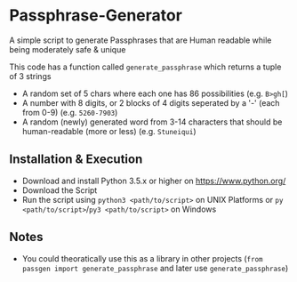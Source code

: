 # Passphrase-Generator
A simple script to generate Passphrases that are Human readable while being moderately safe &amp; unique

This code has a function called `generate_passphrase` which returns a tuple of 3 strings
+ A random set of 5 chars where each one has 86 possibilities (e.g. `B>gh[`)
+ A number with 8 digits, or 2 blocks of 4 digits seperated by a '-' (each from 0-9) (e.g. `5260-7903`)
+ A random (newly) generated word from 3-14 characters that should be human-readable (more or less) (e.g. `Stuneiqui`)

## Installation & Execution
+ Download and install Python 3.5.x or higher on https://www.python.org/
+ Download the Script
+ Run the script using `python3 <path/to/script>` on UNIX Platforms or `py <path/to/script>`/`py3 <path/to/script>` on Windows

## Notes
+ You could theoratically use this as a library in other projects (`from passgen import generate_passphrase` and later use `generate_passphrase`)
